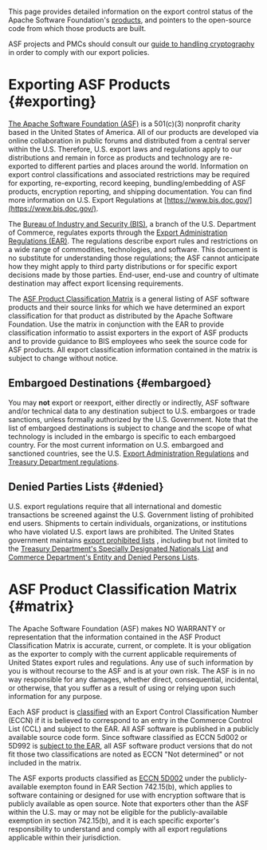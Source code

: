 This page provides detailed information on the export control status of the
Apache Software Foundation's [products](#matrix), and pointers to
the open-source code from which those products are built.

ASF projects and PMCs should consult our [guide to handling
cryptography](/dev/crypto.html) in order to comply with our export
policies.

# Exporting ASF Products  {#exporting}

[The Apache Software Foundation (ASF)](/foundation/)
is a 501(c)(3) nonprofit charity based in the United States of America. All
of our products are developed via online collaboration in public forums and
distributed from a central server within the U.S. Therefore, U.S. export
laws and regulations apply to our distributions and remain in force as
products and technology are re-exported to different parties and places
around the world. Information on export control classifications and
associated restrictions may be required for exporting, re-exporting, record
keeping, bundling/embedding of ASF products, encryption reporting, and
shipping documentation. You can find more information on U.S. Export Regulations at [https://www.bis.doc.gov/](https://www.bis.doc.gov/).

The [Bureau of Industry and Security (BIS)](https://bxa.doc.gov/), a branch
of the U.S. Department of Commerce, regulates exports through the [Export
Administration Regulations
(EAR)](https://www.access.gpo.gov/bis/ear/ear_data.html). The regulations
describe export rules and restrictions on a wide range of commodities,
technologies, and software. This document is no substitute for
understanding those regulations; the ASF cannot anticipate how they might
apply to third party distributions or for specific export decisions made by
those parties. End-user, end-use and country of ultimate destination may
affect export licensing requirements.

The [ASF Product Classification Matrix](#matrix) is a general listing of
ASF software products and their source links for which we have determined
an export classification for that product as distributed by the Apache
Software Foundation. Use the matrix in conjunction with the EAR
to provide classification informatio to assist exporters in the
export of ASF products and to provide guidance to BIS employees who seek
the source code for ASF products. All export classification information
contained in the matrix is subject to change without notice.

## Embargoed Destinations  {#embargoed}

You may **not** export or reexport, either directly or indirectly, ASF software and/or technical data to any destination subject to U.S. embargoes or
trade sanctions, unless formally authorized by the U.S. Government. Note
that the list of embargoed destinations is subject to change and the scope of
what technology is included in the embargo is specific to each embargoed
country. For the most current information on U.S. embargoed and sanctioned
countries, see the U.S. [Export Administration
Regulations](https://www.access.gpo.gov/bis/index.html) and [Treasury
Department regulations](https://www.treas.gov/offices/enforcement/ofac/).

## Denied Parties Lists  {#denied}

U.S. export regulations require that all international and domestic
transactions be screened against the U.S. Government listing of prohibited
end users. Shipments to certain individuals, organizations, or institutions
who have violated U.S. export laws are prohibited. The United States
government maintains [export prohibited
lists](https://www.bis.doc.gov/ComplianceAndEnforcement/ListsToCheck.htm) ,
including but not limited to the [Treasury Department's Specially
Designated Nationals
List](https://www.treas.gov/offices/eotffc/ofac/sdn/index.html) and
[Commerce Department's Entity and Denied Persons
Lists](https://bxa.doc.gov/dpl/Default.shtm).

# ASF Product Classification Matrix  {#matrix}

The Apache Software Foundation (ASF) makes NO WARRANTY or representation
that the information contained in the ASF Product Classification Matrix is
accurate, current, or complete. It is your obligation as the exporter to
comply with the current applicable requirements of United States export
rules and regulations. Any use of such information by you is without
recourse to the ASF and is at your own risk. The ASF is in no way
responsible for any damages, whether direct, consequential, incidental, or
otherwise, that you suffer as a result of using or relying upon such
information for any purpose.

Each ASF product is
[classified](https://www.bis.doc.gov/licensing/exportingbasics.htm) with an
Export Control Classification Number (ECCN) if it is believed to correspond
to an entry in the Commerce Control List (CCL) and subject to the EAR. All
ASF software is published in a publicly available source code form. Since
software classified as ECCN 5d002 or 5D992 is [subject to the 
EAR](https://www.access.gpo.gov/bis/ear/txt/734.txt), all ASF
software product versions that do not fit those two classifications are
noted as ECCN "Not determined" or not included in the matrix.

The ASF exports products classified as [ECCN
5D002](https://www.access.gpo.gov/bis/ear/txt/ccl5-pt2.txt) under the publicly-available exempton found in EAR Section 742.15(b),
which applies to software containing or designed for use with encryption software 
that is publicly available as open source. Note that exporters other than the
ASF within the U.S. may or may not be eligible for the publicly-available exemption 
in section 742.15(b), and it is each specific exporter's responsibility to understand 
and comply with all export regulations applicable within their jurisdiction.
